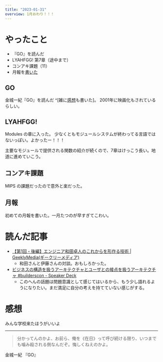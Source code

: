 ```yaml
---
title: "2023-01-31"
overview: 1月おわり！！！
---
```


# やったこと

- 『GO』を読んだ
- LYAHFGG! 第7章（途中まで）
- コンアキ課題（11）
- 月報を[書いた](/monthly/2023/01-jan.md)

## GO

金城一紀『GO』を読んだ ^[雑に[感想](/blog/2023-01-31_book-go.md)も書いた]。
2001年に映画化もされているらしい。

## LYAHFGG!

Modules の章に入った。
少なくともモジュールシステムが終わってる言語ではないっぽい。よかったー！！！

主要なモジュールで提供される関数の紹介が続くので、7章はけっこう長い。地道に進めていこう。

## コンアキ課題

MIPS の課題だったので意外と楽だった。

## 月報

初めての月報を書いた。一月たつのが早すぎてこわい。

# 読んだ記事

- [【第1回・後編】エンジニア和田卓人のこれからを形作る技術 | GeeklyMedia(ギークリーメディア)](https://www.geekly.co.jp/column/cat-geeklycolumn/specialtalk_ikyu_wada_2/)
  - 和田さんと伊藤さんの対談。おもしろかった。
- [ビジネスの構造を扱うアーキテクチャとユーザとの接点を扱うアーキテクチャ #builderscon - Speaker Deck](https://speakerdeck.com/a_suenami/hisinesufalsegou-zao-woxi-uakitekutiyatoyusatofalsejie-dian-woxi-uakitekutiya-number-builderscon)
  - このへんの話題は問題意識として感じてはいるから、もう少し語れるようになりたい。まだ満足に自分の考えを持てていない感じがする。

# 感想

みんな学校来たほうがいいよ

---

> 分かってんのかよ、お前ら、俺を《在日》って呼び続ける限り、いつまでも噛み殺される側なんだぞ。悔しくねえのかよ。

金城一紀 『GO』
